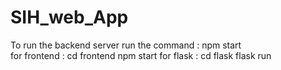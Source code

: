 # SIH_web_App

To run the backend server run the command : npm start <br />
for frontend :
       cd frontend
       npm start
for flask :
       cd flask
       flask run
     
    
